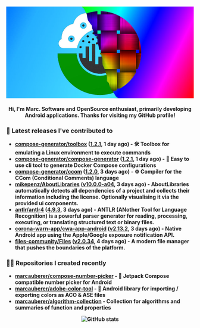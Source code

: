 <p align="center">
	<img src="https://raw.githubusercontent.com/marcauberer/marcauberer/master/images/frontpage-image.jpg">
	<br><br>
	<b>Hi, I'm Marc. Software and OpenSource enthusiast, primarily developing Android applications. Thanks for visiting my GitHub profile!
</p>

### 🚀 Latest releases I've contributed to


- [compose-generator/toolbox](https://github.com/compose-generator/toolbox) ([1.2.1](https://github.com/compose-generator/toolbox/releases/tag/1.2.1), 1 day ago) - 🛠️ Toolbox for emulating a Linux environment to execute commands
- [compose-generator/compose-generator](https://github.com/compose-generator/compose-generator) ([1.2.1](https://github.com/compose-generator/compose-generator/releases/tag/1.2.1), 1 day ago) - 🐳 Easy to use cli tool to generate Docker Compose configurations
- [compose-generator/ccom](https://github.com/compose-generator/ccom) ([1.2.0](https://github.com/compose-generator/ccom/releases/tag/1.2.0), 3 days ago) - ⚙️ Compiler for the CCom (Conditional Comments) language
- [mikepenz/AboutLibraries](https://github.com/mikepenz/AboutLibraries) ([v10.0.0-a04](https://github.com/mikepenz/AboutLibraries/releases/tag/v10.0.0-a04), 3 days ago) - AboutLibraries automatically detects all dependencies of a project and collects their information including the license. Optionally visualising it via the provided ui components.
- [antlr/antlr4](https://github.com/antlr/antlr4) ([4.9.3](https://github.com/antlr/antlr4/releases/tag/4.9.3), 3 days ago) - ANTLR (ANother Tool for Language Recognition) is a powerful parser generator for reading, processing, executing, or translating structured text or binary files.
- [corona-warn-app/cwa-app-android](https://github.com/corona-warn-app/cwa-app-android) ([v2.13.2](https://github.com/corona-warn-app/cwa-app-android/releases/tag/v2.13.2), 3 days ago) - Native Android app using the Apple/Google exposure notification API.
- [files-community/Files](https://github.com/files-community/Files) ([v2.0.34](https://github.com/files-community/Files/releases/tag/v2.0.34), 4 days ago) - A modern file manager that pushes the boundaries of the platform.

### 👨‍💻 Repositories I created recently
- [marcauberer/compose-number-picker](https://github.com/marcauberer/compose-number-picker) - 🔢 Jetpack Compose compatible number picker for Android
- [marcauberer/adobe-color-tool](https://github.com/marcauberer/adobe-color-tool) - 🎨 Android library for importing / exporting colors as ACO &amp; ASE files
- [marcauberer/algorithm-collection](https://github.com/marcauberer/algorithm-collection) - Collection for algorithms and summaries of function and properties

<p align="center">
	<img src="https://github-readme-stats.vercel.app/api?username=marcauberer&show_icons=true&theme=dark" alt="GitHub stats">
</p>
